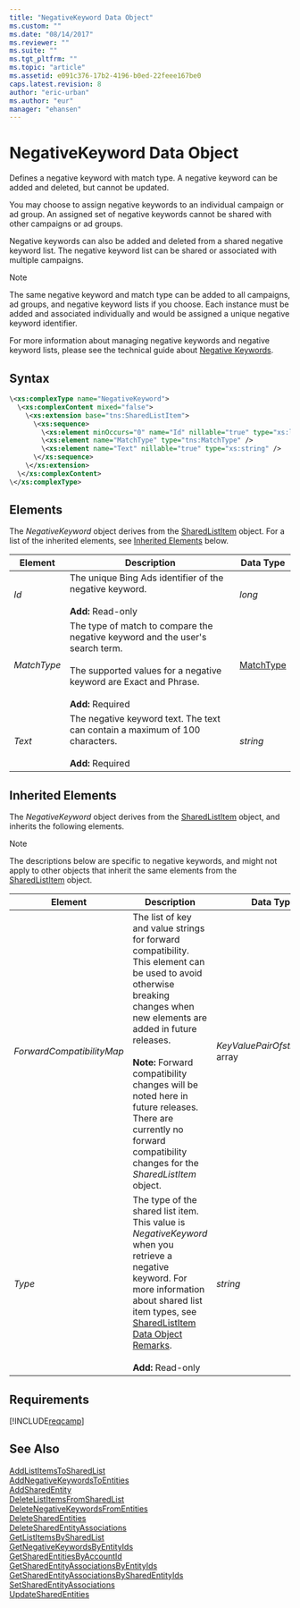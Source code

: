 ```yaml
---
title: "NegativeKeyword Data Object"
ms.custom: ""
ms.date: "08/14/2017"
ms.reviewer: ""
ms.suite: ""
ms.tgt_pltfrm: ""
ms.topic: "article"
ms.assetid: e091c376-17b2-4196-b0ed-22feee167be0
caps.latest.revision: 8
author: "eric-urban"
ms.author: "eur"
manager: "ehansen"
---
```

# NegativeKeyword Data Object
Defines a negative keyword with match type. A negative keyword can be added and deleted, but cannot be updated.

You may choose to assign negative keywords to an individual campaign or ad group. An assigned set of negative keywords cannot be shared with other campaigns or ad groups.

Negative keywords can also be added and deleted from a shared negative keyword list. The negative keyword list can be shared or associated with multiple campaigns.

> [!NOTE]
> The same negative keyword and match type can be added to all campaigns, ad groups, and negative keyword lists if you choose. Each instance must be added and associated individually and would be assigned a unique negative keyword identifier.

For more information about managing negative keywords and negative keyword lists, please see the technical guide about [Negative Keywords](http://go.microsoft.com/fwlink/?LinkID=691225).

## Syntax

```xml
\<xs:complexType name="NegativeKeyword">
  \<xs:complexContent mixed="false">
    \<xs:extension base="tns:SharedListItem">
      \<xs:sequence>
        \<xs:element minOccurs="0" name="Id" nillable="true" type="xs:long" />
        \<xs:element name="MatchType" type="tns:MatchType" />
        \<xs:element name="Text" nillable="true" type="xs:string" />
      \</xs:sequence>
    \</xs:extension>
  \</xs:complexContent>
\</xs:complexType>
```

## <a name="Elements"></a>Elements
The *NegativeKeyword* object derives from the [SharedListItem](../campaign-api/sharedlistitem-data-object.md) object. For a list of the inherited elements, see [Inherited Elements](#InheritedElements) below.

|Element|Description|Data Type|
|-----------|---------------|-------------|
|*Id*|The unique Bing Ads identifier of the negative keyword.<br/><br/>**Add:** Read-only|*long*|
|*MatchType*|The type of match to compare the negative keyword and the user's search term.<br /><br />The supported values for a negative keyword are Exact and Phrase.<br/><br/>**Add:** Required|[MatchType](../campaign-api/matchtype-value-set.md)|
|*Text*|The negative keyword text. The text can contain a maximum of 100 characters.<br/><br/>**Add:** Required|*string*|

## <a name="InheritedElements"></a>Inherited Elements
The *NegativeKeyword* object derives from the [SharedListItem](../campaign-api/sharedlistitem-data-object.md) object, and inherits the following elements. 

> [!NOTE]
> The descriptions below are specific to negative keywords, and might not apply to other objects that inherit the same elements from the [SharedListItem](../campaign-api/sharedlistitem-data-object.md) object.

|Element|Description|Data Type|
|-----------|---------------|-------------|
|*ForwardCompatibilityMap*|The list of key and value strings for forward compatibility. This element can be used to avoid otherwise breaking changes when new elements are added in future releases.<br /><br />**Note:** Forward compatibility changes will be noted here in future releases. There are currently no forward compatibility changes for the *SharedListItem* object.|*KeyValuePairOfstringstring* array|
|*Type*|The type of the shared list item.  This value is *NegativeKeyword* when you retrieve a negative keyword. For more information about shared list item types, see [SharedListItem Data Object Remarks](../campaign-api/sharedlistitem-data-object.md#remarks).<br/><br/>**Add:** Read-only|*string*|

## Requirements
[!INCLUDE[reqcamp](../campaign-api/includes/reqcamp.md)]
## See Also
[AddListItemsToSharedList](../campaign-api/addlistitemstosharedlist-service-operation.md)  
[AddNegativeKeywordsToEntities](../campaign-api/addnegativekeywordstoentities-service-operation.md)  
[AddSharedEntity](../campaign-api/addsharedentity-service-operation.md)  
[DeleteListItemsFromSharedList](../campaign-api/deletelistitemsfromsharedlist-service-operation.md)  
[DeleteNegativeKeywordsFromEntities](../campaign-api/deletenegativekeywordsfromentities-service-operation.md)  
[DeleteSharedEntities](../campaign-api/deletesharedentities-service-operation.md)  
[DeleteSharedEntityAssociations](../campaign-api/deletesharedentityassociations-service-operation.md)  
[GetListItemsBySharedList](../campaign-api/getlistitemsbysharedlist-service-operation.md)  
[GetNegativeKeywordsByEntityIds](../campaign-api/getnegativekeywordsbyentityids-service-operation.md)  
[GetSharedEntitiesByAccountId](../campaign-api/getsharedentitiesbyaccountid-service-operation.md)  
[GetSharedEntityAssociationsByEntityIds](../campaign-api/getsharedentityassociationsbyentityids-service-operation.md)  
[GetSharedEntityAssociationsBySharedEntityIds](../campaign-api/getsharedentityassociationsbysharedentityids-service-operation.md)  
[SetSharedEntityAssociations](../campaign-api/setsharedentityassociations-service-operation.md)  
[UpdateSharedEntities](../campaign-api/updatesharedentities-service-operation.md)  

